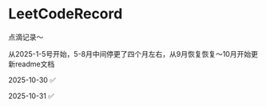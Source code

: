 # LeetCodeRecord
点滴记录～

从2025-1-5号开始，5-8月中间停更了四个月左右，从9月恢复恢复～10月开始更新readme文档

2025-10-30 ✅

2025-10-31 ✅
